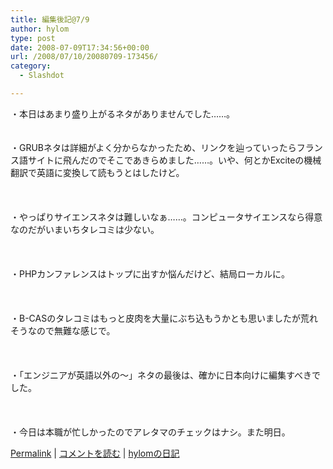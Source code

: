 ```yaml
---
title: 編集後記@7/9
author: hylom
type: post
date: 2008-07-09T17:34:56+00:00
url: /2008/07/10/20080709-173456/
category:
  - Slashdot

---
```

・本日はあまり盛り上がるネタがありませんでした……。  
</br>   
・GRUBネタは詳細がよく分からなかったため、リンクを辿っていったらフランス語サイトに飛んだのでそこであきらめました……。いや、何とかExciteの機械翻訳で英語に変換して読もうとはしたけど。</br>  
</br>   
・やっぱりサイエンスネタは難しいなぁ……。コンピュータサイエンスなら得意なのだがいまいちタレコミは少ない。</br>  
</br>   
・PHPカンファレンスはトップに出すか悩んだけど、結局ローカルに。</br>  
</br>   
・B-CASのタレコミはもっと皮肉を大量にぶち込もうかとも思いましたが荒れそうなので無難な感じで。</br>  
</br>   
・「エンジニアが英語以外の〜」ネタの最後は、確かに日本向けに編集すべきでした。</br>  
</br>   
・今日は本職が忙しかったのでアレタマのチェックはナシ。また明日。 

   [Permalink][1] |    [コメントを読む][2] |    [hylomの日記][3] 

</br>

 [1]: http://slashdot.jp/~hylom/journal/445537
 [2]: http://slashdot.jp/~hylom/journal/445537#acomments
 [3]: http://slashdot.jp/~hylom/journal/
